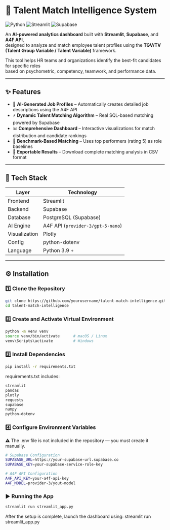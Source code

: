 # 🧠 Talent Match Intelligence System

![Python](https://img.shields.io/badge/Python-3.9%2B-blue?logo=python)
![Streamlit](https://img.shields.io/badge/Streamlit-1.x-ff4b4b?logo=streamlit)
![Supabase](https://img.shields.io/badge/Supabase-Connected-3fcf8e?logo=supabase)

An **AI-powered analytics dashboard** built with **Streamlit**, **Supabase**, and **A4F API**,  
designed to analyze and match employee talent profiles using the **TGV/TV (Talent Group Variable / Talent Variable)** framework.  

This tool helps HR teams and organizations identify the best-fit candidates for specific roles  
based on psychometric, competency, teamwork, and performance data.

---

## ✨ Features

- 🤖 **AI-Generated Job Profiles** – Automatically creates detailed job descriptions using the A4F API  
- ⚡ **Dynamic Talent Matching Algorithm** – Real SQL-based matching powered by Supabase  
- 📊 **Comprehensive Dashboard** – Interactive visualizations for match distribution and candidate rankings  
- 🧱 **Benchmark-Based Matching** – Uses top performers (rating 5) as role baselines  
- 💾 **Exportable Results** – Download complete matching analysis in CSV format  

---

## 🧩 Tech Stack

| Layer | Technology |
|-------|-------------|
| Frontend | Streamlit |
| Backend | Supabase |
| Database | PostgreSQL (Supabase) |
| AI Engine | A4F API (`provider-3/gpt-5-nano`) |
| Visualization | Plotly |
| Config | python-dotenv |
| Language | Python 3.9 + |

---

## ⚙️ Installation

### 1️⃣ Clone the Repository
```bash
git clone https://github.com/yourusername/talent-match-intelligence.git
cd talent-match-intelligence
```

### 2️⃣ Create and Activate Virtual Environment
```bash
python -m venv venv
source venv/bin/activate      # macOS / Linux
venv\Scripts\activate         # Windows
```

### 3️⃣ Install Dependencies
```bash
pip install -r requirements.txt
```

requirements.txt includes:
```bash
streamlit
pandas
plotly
requests
supabase
numpy
python-dotenv
```

### 4️⃣ Configure Environment Variables
⚠️ The .env file is not included in the repository — you must create it manually.

```bash
# Supabase Configuration
SUPABASE_URL=https://your-supabase-url.supabase.co
SUPABASE_KEY=your-supabase-service-role-key

# A4F API Configuration
A4F_API_KEY=your-a4f-api-key
A4F_MODEL=provider-3/yout-model
```

### ▶️ Running the App
```bash
streamlit run streamlit_app.py
```
After the setup is complete, launch the dashboard using: streamlit run streamlit_app.py
